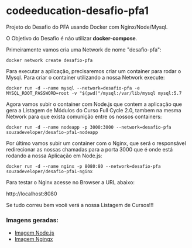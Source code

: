 # codeeducation-desafio-pfa1

Projeto do Desafio do PFA usando Docker com Nginx/Node/Mysql.

O Objetivo do Desafio é náo utilizar <b>docker-compose</b>.

Primeiramente vamos cria uma Network de nome "desafio-pfa":

```
docker network create desafio-pfa
```

Para executar a aplicação, precisaremos criar um container para rodar o Mysql. Para criar o container utilizando a nossa Network execute:

```
docker run -d --name mysql --network=desafio-pfa -e MYSQL_ROOT_PASSWORD=root -v "$(pwd)"/mysql:/var/lib/mysql mysql:5.7
```

Agora vamos subir o container com Node.js que contem a aplicação que gera a Listagem de Módulos do Curso Full Cycle 2.0, tambem na mesma Network para que exista comunição entre os nossos containers:

```
docker run -d --name nodeapp -p 3000:3000 --network=desafio-pfa souzadeveloper/desafio-pfa1-nodeapp
```

Por último vamos subir um container com o Nginx, que será o responsável redirecionar as nossas chamadas para a porta 3000 que é onde está rodando a nossa Aplicação em Node.js:

```
docker run -d --name nginx -p 8080:80 --network=desafio-pfa souzadeveloper/desafio-pfa1-nginx
```

Para testar o Nginx acesse no Browser a URL abaixo:

http://localhost:8080

Se tudo correu bem você verá a nossa Listagem de Cursos!!!

### Imagens geradas:

- [Imagem Node.js](https://hub.docker.com/repository/docker/souzadeveloper/desafio-pfa1-nodeapp)
- [Imagem Ngingx](https://hub.docker.com/repository/docker/souzadeveloper/desafio-pfa1-nginx)
